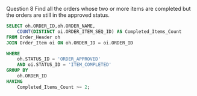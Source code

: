 Question 8
Find all the orders whose two or more items are completed but the orders are still in the approved status.
```sql
SELECT oh.ORDER_ID,oh.ORDER_NAME,
    COUNT(DISTINCT oi.ORDER_ITEM_SEQ_ID) AS Completed_Items_Count
FROM Order_Header oh
JOIN Order_Item oi ON oh.ORDER_ID = oi.ORDER_ID

WHERE
    oh.STATUS_ID = 'ORDER_APPROVED'
    AND oi.STATUS_ID = 'ITEM_COMPLETED'
GROUP BY
    oh.ORDER_ID
HAVING
    Completed_Items_Count >= 2;
```
